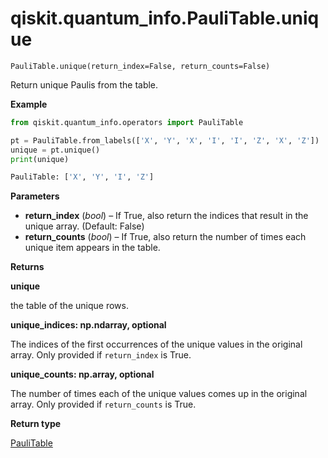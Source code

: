 # qiskit.quantum\_info.PauliTable.unique

`PauliTable.unique(return_index=False, return_counts=False)`

Return unique Paulis from the table.

**Example**

```python
from qiskit.quantum_info.operators import PauliTable

pt = PauliTable.from_labels(['X', 'Y', 'X', 'I', 'I', 'Z', 'X', 'Z'])
unique = pt.unique()
print(unique)
```

```python
PauliTable: ['X', 'Y', 'I', 'Z']
```

**Parameters**

*   **return\_index** (*bool*) – If True, also return the indices that result in the unique array. (Default: False)
*   **return\_counts** (*bool*) – If True, also return the number of times each unique item appears in the table.

**Returns**

**unique**

the table of the unique rows.

**unique\_indices: np.ndarray, optional**

The indices of the first occurrences of the unique values in the original array. Only provided if `return_index` is True.

**unique\_counts: np.array, optional**

The number of times each of the unique values comes up in the original array. Only provided if `return_counts` is True.

**Return type**

[PauliTable](qiskit.quantum_info.PauliTable#qiskit.quantum_info.PauliTable "qiskit.quantum_info.PauliTable")

